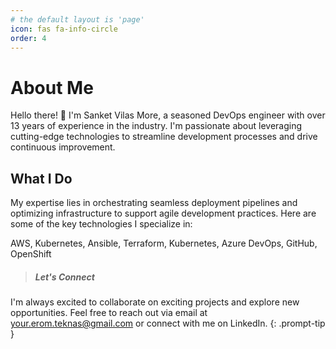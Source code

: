 ```yaml
---
# the default layout is 'page'
icon: fas fa-info-circle
order: 4
---
```

# About Me
Hello there! 👋 I'm Sanket Vilas More, a seasoned DevOps engineer with over 13 years of experience in the industry. I'm passionate about leveraging cutting-edge technologies to streamline development processes and drive continuous improvement.

## What I Do
My expertise lies in orchestrating seamless deployment pipelines and optimizing infrastructure to support agile development practices. Here are some of the key technologies I specialize in:

AWS, Kubernetes, Ansible, Terraform, Kubernetes, Azure DevOps, GitHub, OpenShift

> ##### Let's Connect
I'm always excited to collaborate on exciting projects and explore new opportunities. Feel free to reach out via email at your.erom.teknas@gmail.com or connect with me on LinkedIn.
{: .prompt-tip }
